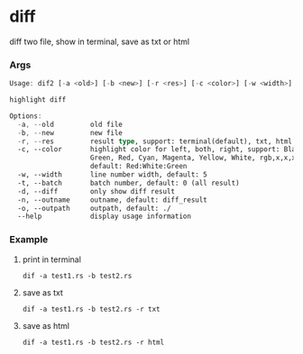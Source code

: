 # diff
diff two file, show in terminal, save as txt or html

### Args
```rust
Usage: dif2 [-a <old>] [-b <new>] [-r <res>] [-c <color>] [-w <width>] [-t <batch>] [-d] [-n <outname>] [-o <outpath>]

highlight diff

Options:
  -a, --old         old file
  -b, --new         new file
  -r, --res         result type, support: terminal(default), txt, html
  -c, --color       highlight color for left, both, right, support: Black, Blue,
                    Green, Red, Cyan, Magenta, Yellow, White, rgb,x,x,x,
                    default: Red:White:Green
  -w, --width       line number width, default: 5
  -t, --batch       batch number, default: 0 (all result)
  -d, --diff        only show diff result
  -n, --outname     outname, default: diff_result
  -o, --outpath     outpath, default: ./
  --help            display usage information
```
### Example
1. print in terminal
   ```shell
   dif -a test1.rs -b test2.rs
   ```
2. save as txt
   ```shell
   dif -a test1.rs -b test2.rs -r txt
3. save as html
   ```shell
   dif -a test1.rs -b test2.rs -r html
   ```
